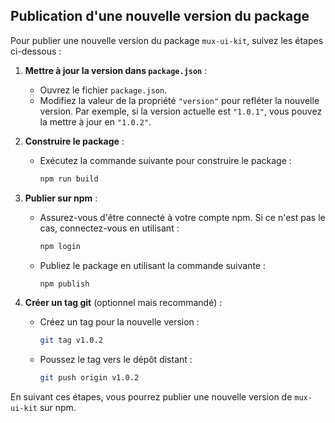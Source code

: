 ## Publication d'une nouvelle version du package

Pour publier une nouvelle version du package `mux-ui-kit`, suivez les étapes ci-dessous :

1. **Mettre à jour la version dans `package.json`** :

   - Ouvrez le fichier `package.json`.
   - Modifiez la valeur de la propriété `"version"` pour refléter la nouvelle version. Par exemple, si la version actuelle est `"1.0.1"`, vous pouvez la mettre à jour en `"1.0.2"`.

2. **Construire le package** :

   - Exécutez la commande suivante pour construire le package :
     ```bash
     npm run build
     ```

3. **Publier sur npm** :

   - Assurez-vous d'être connecté à votre compte npm. Si ce n'est pas le cas, connectez-vous en utilisant :
     ```bash
     npm login
     ```
   - Publiez le package en utilisant la commande suivante :
     ```bash
     npm publish
     ```

4. **Créer un tag git** (optionnel mais recommandé) :
   - Créez un tag pour la nouvelle version :
     ```bash
     git tag v1.0.2
     ```
   - Poussez le tag vers le dépôt distant :
     ```bash
     git push origin v1.0.2
     ```

En suivant ces étapes, vous pourrez publier une nouvelle version de `mux-ui-kit` sur npm.
